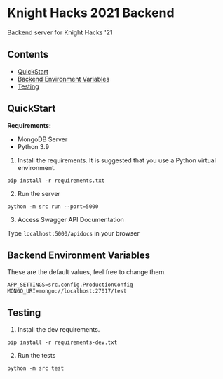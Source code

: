 # Knight Hacks 2021 Backend

Backend server for Knight Hacks '21

## Contents

- [QuickStart](#quickstart)
- [Backend Environment Variables](#backend-environment-variables)
- [Testing](#testing)


## QuickStart

**Requirements:**

- MongoDB Server
- Python 3.9

1. Install the requirements. It is suggested that you use a Python virtual environment.

`pip install -r requirements.txt`

2. Run the server

`python -m src run --port=5000`

3. Access Swagger API Documentation

Type `localhost:5000/apidocs` in your browser


## Backend Environment Variables

These are the default values, feel free to change them.

```
APP_SETTINGS=src.config.ProductionConfig
MONGO_URI=mongo://localhost:27017/test
```


## Testing

1. Install the dev requirements.

`pip install -r requirements-dev.txt`

2. Run the tests

`python -m src test`
